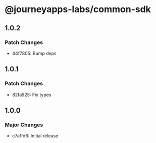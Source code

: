 # @journeyapps-labs/common-sdk

## 1.0.2

### Patch Changes

- 44f7805: Bump deps

## 1.0.1

### Patch Changes

- 82fa525: Fix types

## 1.0.0

### Major Changes

- c7a1fd6: Initial release
